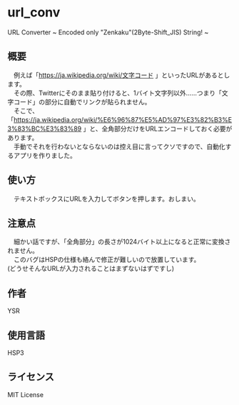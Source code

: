 # url_conv
URL Converter ~ Encoded only "Zenkaku"(2Byte-Shift_JIS) String! ~

## 概要
　例えば「https://ja.wikipedia.org/wiki/文字コード 」といったURLがあるとします。  
　その際、Twitterにそのまま貼り付けると、1バイト文字列以外……つまり「文字コード」の部分に自動でリンクが貼られません。  
　そこで、「https://ja.wikipedia.org/wiki/%E6%96%87%E5%AD%97%E3%82%B3%E3%83%BC%E3%83%89 」と、全角部分だけをURLエンコードしておく必要があります。  
　手動でそれを行わないとならないのは控え目に言ってクソですので、自動化するアプリを作りました。

## 使い方
　テキストボックスにURLを入力してボタンを押します。おしまい。

## 注意点
　細かい話ですが、「全角部分」の長さが1024バイト以上になると正常に変換されません。  
　このバグはHSPの仕様も絡んで修正が難しいので放置しています。  
(どうせそんなURLが入力されることはまずないはずですし)  

## 作者
YSR

## 使用言語
HSP3

## ライセンス
MIT License
